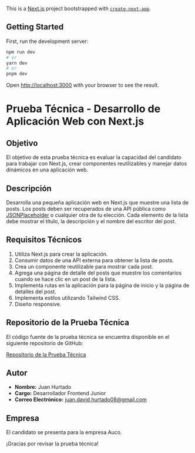 This is a [Next.js](https://nextjs.org/) project bootstrapped with [`create-next-app`](https://github.com/vercel/next.js/tree/canary/packages/create-next-app).

## Getting Started

First, run the development server:

```bash
npm run dev
# or
yarn dev
# or
pnpm dev
```

Open [http://localhost:3000](http://localhost:3000) with your browser to see the result.

# Prueba Técnica - Desarrollo de Aplicación Web con Next.js

## Objetivo

El objetivo de esta prueba técnica es evaluar la capacidad del candidato para trabajar con Next.js, crear componentes reutilizables y manejar datos dinámicos en una aplicación web.

## Descripción

Desarrolla una pequeña aplicación web en Next.js que muestre una lista de posts. Los posts deben ser recuperados de una API pública como [JSONPlaceholder](https://jsonplaceholder.typicode.com/) o cualquier otra de tu elección. Cada elemento de la lista debe mostrar el título, la descripción y el nombre del escritor del post.

## Requisitos Técnicos

1. Utiliza Next.js para crear la aplicación.
2. Consumir datos de una API externa para obtener la lista de posts.
3. Crea un componente reutilizable para mostrar cada post.
4. Agrega una página de detalle del posts que muestre los comentarios cuando se hace clic en un post de la lista.
5. Implementa rutas en la aplicación para la página de inicio y la página de detalles del post.
6. Implementa estilos utilizando Tailwind CSS.
7. Diseño responsive.

## Repositorio de la Prueba Técnica

El código fuente de la prueba técnica se encuentra disponible en el siguiente repositorio de GitHub:

[Repositorio de la Prueba Técnica](https://github.com/ElHurta/auco-tech-test)

## Autor

- **Nombre:** Juan Hurtado
- **Cargo:** Desarrollador Frontend Junior
- **Correo Electrónico:** [juan.david.hurtado08@gmail.com](mailto:juan.david.hurtado08@gmail.com)

## Empresa

El candidato se presenta para la empresa Auco.

¡Gracias por revisar la prueba técnica!
